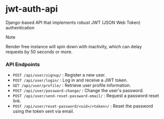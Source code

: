 # jwt-auth-api
Django-based API that implements robust JWT (JSON Web Token) authentication

> [!NOTE]  
> Render free instance will spin down with inactivity, which can delay requests by 50 seconds or more.

### API Endpoints
+ `POST /api/user/signup/` : Register a new user.
+ `POST /api/user/login/` : Log in and receive a JWT token.
+ `GET /api/user/profile/` : Retrieve user profile information.
+ `POST /api/user/passward-change/` : Change the user's password.
+  `POST /api/user/send-reset-passward-email/` : Request a password reset link.
+  `POST /api/user/reset-password/<uid>/<token>/` : Reset the password using the token sent via email.
